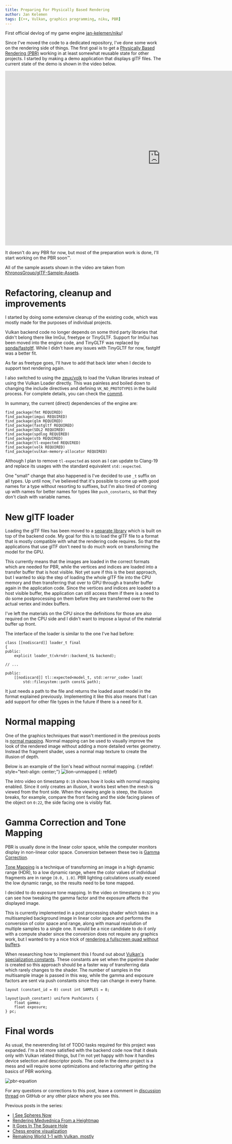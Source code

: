 ```yaml
---
title: Preparing For Physically Based Rendering
author: Jan Kelemen
tags: [C++, Vulkan, graphics programming, niku, PBR]
---
```


First official devlog of my game engine [jan-kelemen/niku](https://github.com/jan-kelemen/niku)!

Since I've moved the code to a dedicated repository, I've done some work on the rendering side of things.
The first goal is to get a [Physically Based Rendering (PBR)](https://en.wikipedia.org/wiki/Physically_based_rendering) working in at least somewhat reusable state for other projects.
I started by making a demo application that displays glTF files. The current state of the demo is shown in the video below.

<iframe width="1000" height="562" src="https://www.youtube.com/embed/WdiDkjNU1aw" title="niku - Preparing For Physically Based Rendering" frameborder="0" allow="accelerometer; autoplay; clipboard-write; encrypted-media; gyroscope; picture-in-picture; web-share" referrerpolicy="strict-origin-when-cross-origin" allowfullscreen></iframe>

It doesn't do any PBR for now, but most of the preparation work is done, I'll start working on the PBR soon™.

All of the sample assets shown in the video are taken from [KhronosGroup/glTF-Sample-Assets](https://github.com/KhronosGroup/glTF-Sample-Assets).

# Refactoring, cleanup and improvements

I started by doing some extensive cleanup of the existing code, which was mostly made for the purposes of individual projects.

Vulkan backend code no longer depends on some third party libraries that didn't belong there like ImGui, freetype or TinyGLTF.
Support for ImGui has been moved into the engine code, and TinyGLTF was replaced by [spnda/fastgltf](https://github.com/spnda/fastgltf).
While I didn't have any issues with TinyGLTF for now, fastgltf was a better fit. 

As far as freetype goes, I'll have to add that back later when I decide to support text rendering again.

I also switched to using the [zeux/volk](https://github.com/zeux/volk) to load the Vulkan libraries instead of using the Vulkan Loader directly.
This was painless and boiled down to changing the include directives and defining `VK_NO_PROTOTYPES` in the build process.
For complete details, you can check the [commit](https://github.com/jan-kelemen/niku/commit/610418c175be13d0c7c490ec0dc06cf65f2781e4).

In summary, the current (direct) dependencies of the engine are:
```
find_package(fmt REQUIRED)
find_package(imgui REQUIRED)
find_package(glm REQUIRED)
find_package(fastgltf REQUIRED)
find_package(SDL2 REQUIRED)
find_package(spdlog REQUIRED)
find_package(stb REQUIRED)
find_package(tl-expected REQUIRED)
find_package(volk REQUIRED)
find_package(vulkan-memory-allocator REQUIRED)
```

Although I plan to remove `tl-expected` as soon as I can update to Clang-19 and replace its usages with the standard equivalent `std::expected`.

One "small" change that also happened is I've decided to use `_t` suffix on all types. 
Up until now, I've believed that it's possible to come up with good names for a type without resorting to suffixes, but I'm also tired of coming up with names for better names for types like `push_constants`, so that they don't clash with variable names.

# New glTF loader

Loading the glTF files has been moved to a [separate library](https://github.com/jan-kelemen/niku/tree/19489b3fc14df1d69e1b876e3849941ac104ec36/src/vkgltf) which is built on top of the backend code.
My goal for this is to load the glTF file to a format that is mostly compatible with what the rendering code requires.
So that the applications that use glTF don't need to do much work on transforming the model for the GPU. 

This currently means that the images are loaded in the correct formats which are needed for PBR, while the vertices and indices are loaded into a transfer buffer that is host visible.
Not yet sure if this is the best approach, but I wanted to skip the step of loading the whole glTF file into the CPU memory and then transferring that over to GPU through a transfer buffer again in the application code.
Since the vertices and indices are loaded to a host visible buffer, the application can still access them if there is a need to do some postprocessing on them before they are transferred over to the actual vertex and index buffers.

I've left the materials on the CPU since the definitions for those are also required on the CPU side and I didn't want to impose a layout of the material buffer up front.

The interface of the loader is similar to the one I've had before:
```
class [[nodiscard]] loader_t final
{
public:
    explicit loader_t(vkrndr::backend_t& backend);

// ...

public:
    [[nodiscard]] tl::expected<model_t, std::error_code> load(
        std::filesystem::path const& path);
```

It just needs a path to the file and returns the loaded asset model in the format explained previously. 
Implementing it like this also means that I can add support for other file types in the future if there is a need for it.

# Normal mapping

One of the graphics techniques that wasn't mentioned in the previous posts is [normal mapping](https://en.wikipedia.org/wiki/Normal_mapping).
Normal mapping can be used to visually improve the look of the rendered image without adding a more detailed vertex geometry. 
Instead the fragment shader, uses a normal map texture to create the illusion of depth.

Below is an example of the lion's head without normal mapping.
{:refdef: style="text-align: center;"}
![lion-unmapped](/assets/posts/20240927/2024-09-27-lion.jpg)
{: refdef}

The intro video on timestamp `0:19` shows how it looks with normal mapping enabled. 
Since it only creates an illusion, it works best when the mesh is viewed from the front side.
When the viewing angle is steep, the illusion breaks, for example, compare the front facing and the side facing planes of the object on `0:22`, the side facing one is visibly flat.

# Gamma Correction and Tone Mapping
PBR is usually done in the linear color space, while the computer monitors display in non-linear color space.
Conversion between these two is [Gamma Correction](https://en.wikipedia.org/wiki/Gamma_correction).

[Tone Mapping](https://en.wikipedia.org/wiki/Tone_mapping) is a technique of transforming an image in a high dynamic range (HDR), to a low dynamic range, where the color values of individual fragments are in range `[0.0, 1.0]`.
PBR lighting calculations usually exceed the low dynamic range, so the results need to be tone mapped.

I decided to do exposure tone mapping. In the video on timestamp `0:32` you can see how tweaking the gamma factor and the exposure affects the displayed image.

This is currently implemented in a post processing shader which takes in a multisampled background image in linear color space and performs the conversion of color space and range, along with manual resolution of multiple samples to a single one.
It would be a nice candidate to do it only with a compute shader since the conversion does not require any graphics work, but I wanted to try a nice trick of [rendering a fullscreen quad without buffers](https://www.saschawillems.de/blog/2016/08/13/vulkan-tutorial-on-rendering-a-fullscreen-quad-without-buffers/).

When researching how to implement this I found out about [Vulkan's specialization constants](https://blogs.igalia.com/itoral/2018/03/20/improving-shader-performance-with-vulkans-specialization-constants/).
These constants are set when the pipeline shader is created so this approach should be a faster way of transferring data which rarely changes to the shader. 
The number of samples in the multisample image is passed in this way, while the gamma and exposure factors are sent via push constants since they can change in every frame.

```
layout (constant_id = 0) const int SAMPLES = 8;

layout(push_constant) uniform PushConsts {
    float gamma;
    float exposure;
} pc;
```

# Final words
As usual, the neverending list of TODO tasks required for this project was expanded. 
I'm a bit more satisfied with the backend code now that it deals only with Vulkan related things, but I'm not yet happy with how it handles device selection and descriptor pools.
The code in the demo project is a mess and will require some optimizations and refactoring after getting the basics of PBR working.

![pbr-equation](/assets/posts/20240927/2024-09-27-pbr.jpg)

For any questions or corrections to this post, leave a comment in [discussion thread](https://github.com/jan-kelemen/niku/discussions/1) on GitHub or any other place where you see this.

Previous posts in the series:
* [I See Spheres Now](/2024/08/25/i-see-spheres-now.html)
* [Rendering Medvednica From a Heightmap](/2024/08/10/rendering-medvednica-from-heightmap.html)
* [It Goes In The Square Hole](/2024/07/05/it-goes-in-the-square-hole.html)
* [Chess engine visualization](/2024/06/13/chess-engine-visualization.html)
* [Remaking World 1-1 with Vulkan, mostly](/2024/05/14/remaking-world-11-mostly.html)
